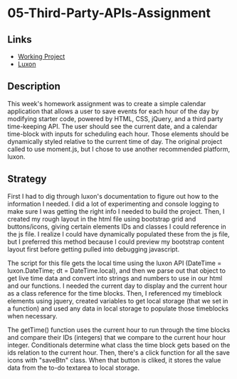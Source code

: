 # 05-Third-Party-APIs-Assignment

## Links

* [Working Project](https://frank-merk.github.io/05-Third-Party-APIs-Assignment/)  
* [Luxon](https://moment.github.io/luxon/index.html)  

## Description

This week's homework assignment was to create a simple calendar application that allows a user to save events for each hour of the day by modifying starter code, powered by HTML, CSS, jQuery, and a third party time-keeping API. The user should see the current date, and a calendar time-block with inputs for scheduling each hour. Those elements should be dynamically styled relative to the current time of day. The original project called to use moment.js, but I chose to use another recommended platform, luxon. 
  
## Strategy

First I had to dig through luxon's documentation to figure out how to the information I needed. I did a lot of experimenting and console logging to make sure I was getting the right info I needed to build the project. Then, I created my rough layout in the html file using bootstrap grid and buttons/icons, giving certain elements IDs and classes I could reference in the js file. I realize I could have dynamically populated these from the js file, but I preferred this method because I could preview my bootstrap content layout first before getting pulled into debugging javascript.

The script for this file gets the local time using the luxon API (DateTime = luxon.DateTime; dt = DateTime.local), and then we parse out that object to get live time data and convert into strings and numbers to use in our html and our functions. I needed the current day to display and the current hour as a class reference for the time blocks. Then, I referenced my timeblock elements using jquery, created variables to get local storage (that we set in a function) and used any data in local storage to populate those timeblocks when necessary.

The getTime() function uses the current hour to run through the time blocks and compare their IDs (integers) that we compare to the current hour hour integer. Conditionals determine what class the time block gets based on the ids relation to the current hour. Then, there's a click function for all the save icons with "saveBtn" class. When that button is cliked, it stores the value data from the to-do textarea to local storage. 
